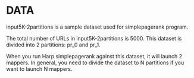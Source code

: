 # DATA


input5K-2partitions is a sample dataset used for simplepagerank program.

The total number of URLs in input5K-2partitions is 5000. This dataset is divided into 2 partitions: pr_0 and pr_1.

When you run Harp simplepagerank against this dataset, it will launch 2 mappers. In general, you need to divide the dataset to N partitions if you want to launch N mappers. 
